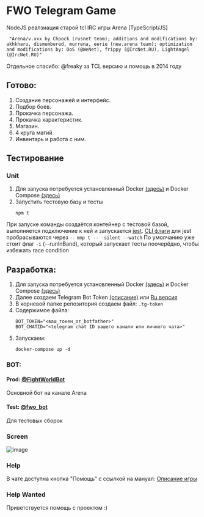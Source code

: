 # FWO Telegram Game

NodeJS реалзиация старой tcl IRC игры Arena [TypeScript/JS]

```
 "Arena/v.xxx by Chpock (rusnet team); additions and modifications by: akhkharu, dismembered, murrena, eerie (new.arena team); optimization and modifications by: DoS (@WeNet), frippy (@IrcNet.RU), LightAngel (@IrcNet.RU)"
```
Отдельное спасибо: @freaky за TCL версию и помощь в 2014 году

## Готово:

1. Создание персонажей и интерфейс.
3. Подбор боев.
4. Прокачка персонажа.
5. Прокачка характеристик.
6. Магазин.
7. 4 круга магий.
8. Инвентарь и работа с ним.


## Тестирование
### Unit
1. Для запуска потребуется установленный Docker [(здесь)](https://docs.docker.com/engine/install/) и Docker Compose [(здесь)](https://docs.docker.com/compose/install/)
2. Запустить тестовую базу и тесты
    ```
    npm t
    ```

При запуске команды создаётся контейнер с тестовой базой, выполняется подключение к ней и запускается [jest](https://jestjs.io/docs/getting-started). [CLI флаги](https://jestjs.io/docs/cli) для jest пробрасываются через `--`
    ```
    nmp t -- -silent --watch
    ```
По умолчанию уже стоит флаг `-i` (--runInBand), который запускает тесты поочерёдно, чтобы избежать race condition

## Разработка:

1. Для запуска потребуется установленный Docker [(здесь)](https://docs.docker.com/engine/install/) и Docker Compose [(здесь)](https://docs.docker.com/compose/install/)
2. Далее создаем Telegram Bot Token [(описание)](https://core.telegram.org/bots#3-how-do-i-create-a-bot) или [Ru версия](https://tlgrm.ru/docs/bots#kak-sozdat-bota)
3. В корневой папке репозитория создаем файл: `.tg-token`
4. Содержимое файла:
    ```
    BOT_TOKEN="<ваш_токен_от_botfather>"
    BOT_CHATID="<telegram chat ID вашего канали или личного чата>"
    ```
5. Запускаем:
    ```
    docker-compose up -d
    ```

### BOT:

#### Prod: [@FightWorldBot](https://t.me/FightWorldBot)

Основной бот на канале Arena

#### Test: [@fwo_bot](https://t.me/fwo_bot)

Для тестовых сборок

### Screen

![image](https://user-images.githubusercontent.com/5936445/131505977-9fd805c0-9a08-4fe3-97ca-f3cb242bfd12.png)

### Help

В чате доступна кнопка "Помощь" с ссылкой на мануал: [Описание игры](https://telegra.ph/Fight-Wold-Online-Help-11-05)

### Help Wanted

Приветствуется помощь с проектом :)

